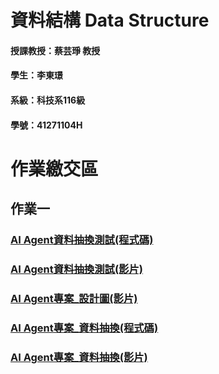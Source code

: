 # 資料結構 Data Structure
#### 授課教授：蔡芸琤 教授
#### 學生：李東璟
#### 系級：科技系116級
#### 學號：41271104H
# 作業繳交區
## 作業一
### [AI Agent資料抽換測試(程式碼)](https://github.com/Jeremy6789/Bus-AI-agent.git)
### [AI Agent資料抽換測試(影片)](https://youtu.be/3jxrZ2d7-y0)
### [AI Agent專案_設計圖(影片)](https://youtu.be/CjUdn8RBDXY)
### [AI Agent專案_資料抽換(程式碼)](https://github.com/Jeremy6789/Employee-AI-Agent.git)
### [AI Agent專案_資料抽換(影片)](https://youtu.be/CGrjYb2Zs5Q)
